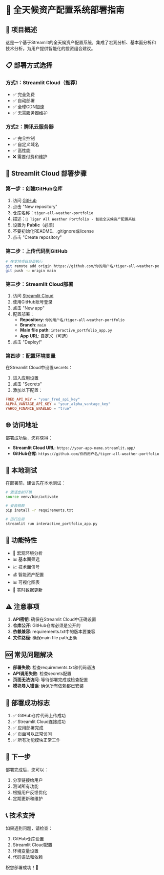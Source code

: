 # 🚀 全天候资产配置系统部署指南

## 🌟 项目概述
这是一个基于Streamlit的全天候资产配置系统，集成了宏观分析、基本面分析和技术分析，为用户提供智能化的投资组合建议。

## 📋 部署方式选择

### 方式1：Streamlit Cloud（推荐）
- ✅ 完全免费
- ✅ 自动部署
- ✅ 全球CDN加速
- ✅ 无需服务器维护

### 方式2：腾讯云服务器
- ✅ 完全控制
- ✅ 自定义域名
- ✅ 高性能
- ❌ 需要付费和维护

## 🚀 Streamlit Cloud 部署步骤

### 第一步：创建GitHub仓库
1. 访问 [GitHub](https://github.com)
2. 点击 "New repository"
3. 仓库名称：`tiger-all-weather-portfolio`
4. 描述：`🐯 Tiger All Weather Portfolio - 智能全天候资产配置系统`
5. 设置为 **Public**（必须）
6. 不要初始化README、.gitignore或license
7. 点击 "Create repository"

### 第二步：上传代码到GitHub
```bash
# 在本地项目目录执行
git remote add origin https://github.com/你的用户名/tiger-all-weather-portfolio.git
git push -u origin main
```

### 第三步：Streamlit Cloud部署
1. 访问 [Streamlit Cloud](https://share.streamlit.io/)
2. 使用GitHub账号登录
3. 点击 "New app"
4. 配置部署：
   - **Repository**: `你的用户名/tiger-all-weather-portfolio`
   - **Branch**: `main`
   - **Main file path**: `interactive_portfolio_app.py`
   - **App URL**: 自定义（可选）
5. 点击 "Deploy!"

### 第四步：配置环境变量
在Streamlit Cloud中设置secrets：
1. 进入应用设置
2. 点击 "Secrets"
3. 添加以下配置：
```toml
FRED_API_KEY = "your_fred_api_key"
ALPHA_VANTAGE_API_KEY = "your_alpha_vantage_key"
YAHOO_FINANCE_ENABLED = "true"
```

## 🌐 访问地址
部署成功后，您将获得：
- **Streamlit Cloud URL**: `https://your-app-name.streamlit.app/`
- **GitHub仓库**: `https://github.com/你的用户名/tiger-all-weather-portfolio`

## 🔧 本地测试
在部署前，建议先在本地测试：
```bash
# 激活虚拟环境
source venv/bin/activate

# 安装依赖
pip install -r requirements.txt

# 运行应用
streamlit run interactive_portfolio_app.py
```

## 📱 功能特性
- 🎯 宏观环境分析
- 📊 基本面筛选
- 📈 技术面信号
- 💰 智能资产配置
- 📊 可视化图表
- 🔄 实时数据更新

## ⚠️ 注意事项
1. **API密钥**: 确保在Streamlit Cloud中正确设置
2. **仓库公开**: GitHub仓库必须是公开的
3. **依赖兼容**: requirements.txt中的版本要兼容
4. **文件路径**: 确保main file path正确

## 🆘 常见问题解决
- **部署失败**: 检查requirements.txt和代码语法
- **API调用失败**: 检查secrets配置
- **页面无法访问**: 等待部署完成或检查配置
- **模块导入错误**: 确保所有依赖都已安装

## 🎯 部署成功标志
1. ✅ GitHub仓库代码上传成功
2. ✅ Streamlit Cloud连接成功
3. ✅ 应用部署完成
4. ✅ 页面可以正常访问
5. ✅ 所有功能模块正常工作

## 🚀 下一步
部署完成后，您可以：
1. 分享链接给用户
2. 测试所有功能
3. 根据用户反馈优化
4. 定期更新和维护

## 📞 技术支持
如果遇到问题，请检查：
1. GitHub仓库设置
2. Streamlit Cloud配置
3. 环境变量设置
4. 代码语法和依赖

祝您部署成功！🎉

